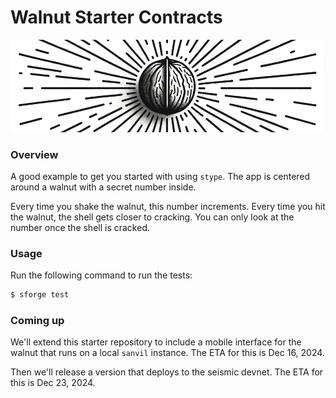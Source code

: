 # Walnut Starter Contracts

![walnut banner](assets/walnut_banner.png)

### Overview
A good example to get you started with using `stype`. The app is centered around
a walnut with a secret number inside. 

Every time you shake the walnut, this number increments. Every time you hit the 
walnut, the shell gets closer to cracking. You can only look at the number once 
the shell is cracked.

### Usage
Run the following command to run the tests:
```bash
$ sforge test
```

### Coming up
We'll extend this starter repository to include a mobile interface for the
walnut that runs on a local `sanvil` instance. The ETA for this is Dec 16, 2024.

Then we'll release a version that deploys to the seismic devnet. The ETA for
this is Dec 23, 2024.
